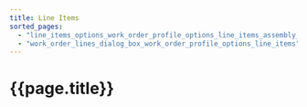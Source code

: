 ```yaml
---
title: Line Items
sorted_pages:
  - "line_items_options_work_order_profile_options_line_items_assembly_content"
  - "work_order_lines_dialog_box_work_order_profile_options_line_items"
---
```

# {{page.title}}
